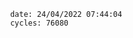

                date: 24/04/2022 07:44:04
                cycles: 76080

                         